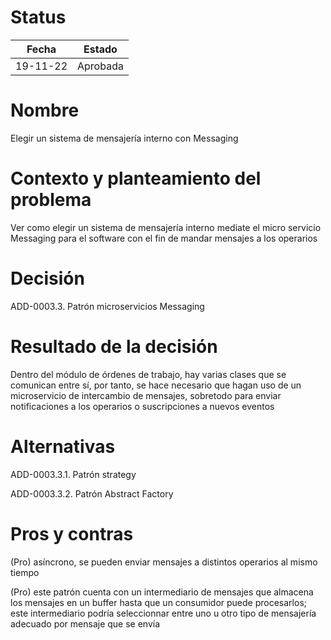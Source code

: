 # Status

| Fecha | Estado |
| --- | --- |
| 19-11-22 | Aprobada |

# Nombre

Elegir un sistema de mensajería interno con Messaging

# Contexto y planteamiento del problema

Ver como elegir un sistema de mensajería interno mediate el micro servicio Messaging para el software con el fin de mandar mensajes a los operarios

# Decisión

ADD-0003.3. Patrón microservicios Messaging

# Resultado de la decisión

Dentro del módulo de órdenes de trabajo, hay varias clases que se comunican entre sí, por tanto, se hace necesario que hagan uso de un microservicio de intercambio de mensajes, sobretodo para enviar notificaciones a los operarios o suscripciones a nuevos eventos

# Alternativas

ADD-0003.3.1. Patrón strategy

ADD-0003.3.2. Patrón Abstract Factory

# Pros y contras

(Pro) asíncrono, se pueden enviar mensajes a distintos operarios al mismo tiempo

(Pro) este patrón cuenta con un intermediario de mensajes que almacena los mensajes en un buffer hasta que un consumidor puede procesarlos; este intermediario podría seleccionnar entre uno u otro tipo de mensajería adecuado por mensaje que se envía
